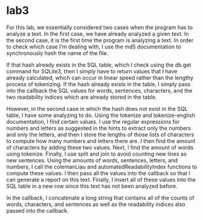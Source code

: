 # lab3
For this lab, we essentially considered two cases when the program has to analyze a text. In the first case, we have already analyzed a given text. In the second case, it is the first time the program is analyzing a text. In order to check which case I'm dealing with, I use the md5 documentation to synchronously hash the name of the file.

If that hash already exists in the SQL table, which I check using the db.get command for SQLite3, then I simply have to return values that I have already calculated, which can occur in linear speed rather than the lengthy process of tokenizing. If the hash already exists in the table, I simply pass into the callback the SQL values for words, sentences, characters, and the two readability indices which are already stored in the table.

However, in the second case in which the hash does not exist in the SQL table, I have some analyzing to do. Using the tokenize and tokenize-english documentation, I find certain values. I use the regular expressions for numbers and letters as suggested in the hints to extract only the numbers and only the letters, and then I store the lengths of those lists of characters to compute how many numbers and letters there are. I then find the amount of characters by adding these two values. Next, I find the amount of words using tokenize. Finally, I use split and join to avoid counting new lines as new sentences. Using the amounts of words, sentences, letters, and numbers, I call the colemanLiau and automatedReadabilityIndex functions to compute these values. I then pass all the values into the callback so that I can generate a report on this text. Finally, I insert all of these values into the SQL table in a new row since this text has not been analyzed before.

In the callback, I concatenate a long string that contains all of the counts of words, characters, and sentences as well as the readability indices also passed into the callback.
